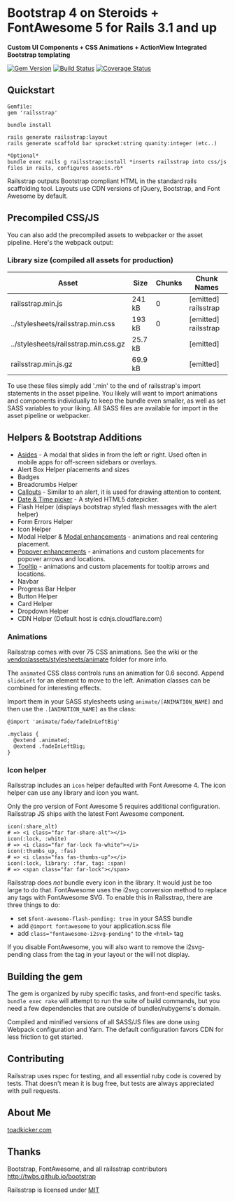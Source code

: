 # Bootstrap 4 on Steroids + FontAwesome 5 for Rails 3.1 and up

**Custom UI Components + CSS Animations + ActionView Integrated Bootstrap templating**

[![Gem Version](https://badge.fury.io/rb/railsstrap.svg)](http://badge.fury.io/rb/railsstrap)
[![Build Status](https://travis-ci.org/toadkicker/railsstrap.svg?branch=develop)](https://travis-ci.org/toadkicker/railsstrap)
[![Coverage Status](https://img.shields.io/coveralls/toadkicker/railsstrap.svg)](https://coveralls.io/r/toadkicker/railsstrap?branch=master)

## Quickstart
```
Gemfile:
gem 'railsstrap'

bundle install

rails generate railsstrap:layout
rails generate scaffold bar sprocket:string quanity:integer (etc..)

*Optional*
bundle exec rails g railsstrap:install *inserts railsstrap into css/js files in rails, configures assets.rb*
```


Railsstrap outputs Bootstrap compliant HTML in the standard rails scaffolding tool.
Layouts use CDN versions of jQuery, Bootstrap, and Font Awesome by default.

## Precompiled CSS/JS

You can also add the precompiled assets to webpacker or the asset pipeline. Here's the webpack output:

### Library size (compiled all assets for production)
|                             Asset |     Size |  Chunks |           Chunk Names |
|-----------------------------------|----------|---------|-----------------------|
|                  railsstrap.min.js  |   241 kB |     0   | [emitted]  railsstrap |
|   ../stylesheets/railsstrap.min.css |   193 kB |     0   | [emitted]  railsstrap |
|../stylesheets/railsstrap.min.css.gz |  25.7 kB |         | [emitted]             |
|                railsstrap.min.js.gz |  69.9 kB |         | [emitted]             |


To use these files simply add '.min' to the end of railsstrap's import statements in the asset pipeline. 
You likely will want to import animations and components individually to keep the bundle even smaller, as well as set SASS variables to your liking.
All SASS files are available for import in the asset pipeline or webpacker.

## Helpers & Bootstrap Additions
* [Asides](https://github.com/toadkicker/railsstrap/wiki/Bootstrap-Additions#aside) - A modal that slides in from the left or right. Used often in mobile apps for off-screen sidebars or overlays.
* Alert Box Helper placements and sizes
* Badges
* Breadcrumbs Helper
* [Callouts](https://github.com/toadkicker/railsstrap/wiki/Bootstrap-Additions#callout) - Similar to an alert, it is used for drawing attention to content.
* [Date & Time picker](https://github.com/toadkicker/railsstrap/wiki/Bootstrap-Additions#datepicker--timepicker) - A styled HTML5 datepicker.
* Flash Helper (displays bootstrap styled flash messages with the alert helper)
* Form Errors Helper
* Icon Helper
* Modal Helper & [Modal enhancements](https://github.com/toadkicker/railsstrap/wiki/Bootstrap-Additions#modal) - animations and real centering placement.
* [Popover enhancements](https://github.com/toadkicker/railsstrap/wiki/Bootstrap-Additions#popover) - animations and custom placements for popover arrows and locations.
* [Tooltip](https://github.com/toadkicker/railsstrap/wiki/Bootstrap-Additions#tooltip) - animations and custom placements for tooltip arrows and locations.
* Navbar
* Progress Bar Helper
* Button Helper
* Card Helper
* Dropdown Helper
* CDN Helper (Default host is cdnjs.cloudflare.com)

### Animations

Railsstrap comes with over 75 CSS animations. See the wiki or the [vendor/assets/stylesheets/animate](https://github.com/toadkicker/railsstrap/tree/master/vendor/assets/stylesheets/animate) folder for more info.

The `animated` CSS class controls runs an animation for 0.6 second. Append `slideLeft` for an element to move to the left. Animation classes can be combined for interesting effects.

Import them in your SASS stylesheets using `animate/[ANIMATION_NAME]` and then use the `.[ANIMATION_NAME]` as the class:

```
@import 'animate/fade/fadeInLeftBig'

.myclass {
  @extend .animated;
  @extend .fadeInLeftBig;
}
```

### Icon helper
Railsstrap includes an `icon` helper defaulted with Font Awesome 4. The icon helper can use any library and icon you want.
 
Only the pro version of Font Awesome 5 requires additional configuration. Railsstrap JS ships with the latest Font Awesome component.

```
icon(:share_alt)
# => <i class="far far-share-alt"></i>
icon(:lock, :white)
# => <i class="far far-lock fa-white"></i>
icon(:thumbs_up, :fas)
# => <i class="fas fas-thumbs-up"></i>
icon(:lock, library: :far, tag: :span)
# => <span class="far far-lock"></span>
```

Railsstrap does *not* bundle every icon in the library. It would just be too large to do that. 
FontAwesome uses the i2svg conversion method to replace any <i></i> tags with FontAwesome SVG.
To enable this in Railsstrap, there are three things to do:
* set `$font-awesome-flash-pending: true` in your SASS bundle
* add `@import fontawesome` to your application.scss file
* add `class="fontawesome-i2svg-pending"` to the `<html>` tag

If you disable FontAwesome, you will also want to remove the i2svg-pending class from the <html> tag in your layout or the <body> will not display.


## Building the gem

The gem is organized by ruby specific tasks, and front-end specific tasks. `bundle exec rake` will attempt to run the suite of build commands, but you need a few dependencies that are outside of bundler/rubygems's domain.

Compiled and minified versions of all SASS/JS files are done using Webpack configuration and Yarn. The default configuration favors CDN for less friction to get started.


## Contributing
Railsstrap uses rspec for testing, and all essential ruby code is covered by tests. That doesn't mean it is bug free, but
tests are always appreciated with pull requests.

## About Me
[toadkicker.com](http://toadkicker.com)


## Thanks
Bootstrap, FontAwesome, and all railsstrap contributors
http://twbs.github.io/bootstrap

Railsstrap is licensed under [MIT](https://github.com/toadkicker/railsstrap/LICENSE.md)

